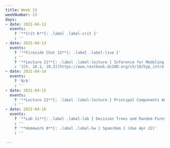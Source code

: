 ```yaml
---
title: Week 13
weekNumber: 13
days:
- date: 2021-04-12
  events:
    ? '**Crit 6**{: .label .label-crit }'
    : ''
- date: 2021-04-13
  events:
    ? '**Fireside Chat 12**{: .label .label-live }'
    : ''
    ? '**Lecture 21**{: .label .label-lecture } Inference for Modeling'
    : '[Ch. 18.1, 18.3](https://www.textbook.ds100.org/ch/18/hyp_intro.html)'
- date: 2021-04-14
  events:
    ? 'N/A'
    : ''
- date: 2021-04-15
  events:
    ? '**Lecture 22**{: .label .label-lecture } Principal Components Analysis'
    : ''
- date: 2021-04-16
  events:
    ? '**Lab 11**{: .label .label-lab } Decision Trees and Random Forests (due Apr 22)'
    : ''
    ? '**Homework 8**{: .label .label-hw } Spam/Ham I (due Apr 22)'
    : ''

---
```

